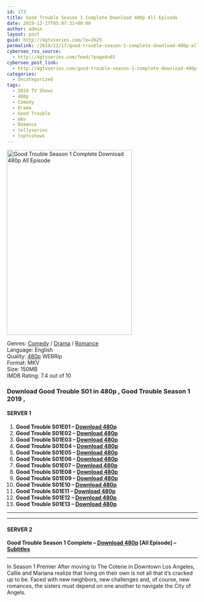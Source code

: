```yaml
---
id: 173
title: Good Trouble Season 1 Complete Download 480p All Episode
date: 2019-12-17T05:07:31+00:00
author: admin
layout: post
guid: http://4gtvseries.com/?p=2625
permalink: /2019/12/17/good-trouble-season-1-complete-download-480p-all-episode/
cyberseo_rss_source:
  - http://4gtvseries.com/feed/?paged=65
cyberseo_post_link:
  - http://4gtvseries.com/good-trouble-season-1-complete-download-480p-all-episode/
categories:
  - Uncategorized
tags:
  - 2019 TV Shows
  - 480p
  - Comedy
  - Drama
  - Good Trouble
  - mkv
  - Romance
  - tellyseries
  - toptvshows
---
```

<img loading="lazy" class="aligncenter" src="https://3.bp.blogspot.com/-xKFR1Nsab60/XfhiOymxqJI/AAAAAAAAAf4/aTdaqSx_nxMAPgTQ8wz-TO4LhuwyL_zXgCK4BGAYYCw/s1600/Good%2BTrouble%2BSeason%2B1.jpg" alt="Good Trouble Season 1 Complete Download 480p All Episode" width="330" height="488" />

Genres: <a href="http://4gtvseries.com/tag/comedy/" data-wpel-link="internal">Comedy</a> /&nbsp;<a href="http://4gtvseries.com/tag/drama/" data-wpel-link="internal">Drama</a> / <a href="http://4gtvseries.com/tag/romance/" data-wpel-link="internal">Romance</a>  
Language: English  
Quality:&nbsp;<a href="http://4gtvseries.com/tag/480p/" data-wpel-link="internal">480p</a> WEBRip  
Format: MKV  
Size: 150MB  
IMDB Rating: 7.4 out of 10

### **Download Good Trouble S01 in 480p , Good Trouble Season 1 2019 ,&nbsp;**

#### <span><strong>SERVER 1</strong></span>

  1. **Good Trouble S01E01 – <a href="http://slink.dl480p.xyz/WmGyW" data-wpel-link="external" target="_blank" rel="nofollow external noopener noreferrer" class="wpel-icon-left"><i class="wpel-icon fa fa-download" aria-hidden="true"></i>Download 480p</a>**
  2. **Good Trouble S01E02 – <a href="http://slink.dl480p.xyz/ApBeBgR8" data-wpel-link="external" target="_blank" rel="nofollow external noopener noreferrer" class="wpel-icon-left"><i class="wpel-icon fa fa-download" aria-hidden="true"></i>Download 480p</a>**
  3. **Good Trouble S01E03 – <a href="http://slink.dl480p.xyz/zjCP2A68" data-wpel-link="external" target="_blank" rel="nofollow external noopener noreferrer" class="wpel-icon-left"><i class="wpel-icon fa fa-download" aria-hidden="true"></i>Download 480p</a>**
  4. **Good Trouble S01E04 – <a href="http://slink.dl480p.xyz/BRX8" data-wpel-link="external" target="_blank" rel="nofollow external noopener noreferrer" class="wpel-icon-left"><i class="wpel-icon fa fa-download" aria-hidden="true"></i>Download 480p</a>**
  5. **Good Trouble S01E05 – <a href="http://slink.dl480p.xyz/RIujs7Lw" data-wpel-link="external" target="_blank" rel="nofollow external noopener noreferrer" class="wpel-icon-left"><i class="wpel-icon fa fa-download" aria-hidden="true"></i>Download 480p</a>**
  6. **Good Trouble S01E06 – <a href="http://slink.dl480p.xyz/vkIZdx" data-wpel-link="external" target="_blank" rel="nofollow external noopener noreferrer" class="wpel-icon-left"><i class="wpel-icon fa fa-download" aria-hidden="true"></i>Download 480p</a>**
  7. **Good Trouble S01E07 – <a href="http://slink.dl480p.xyz/SrCSVHY" data-wpel-link="external" target="_blank" rel="nofollow external noopener noreferrer" class="wpel-icon-left"><i class="wpel-icon fa fa-download" aria-hidden="true"></i>Download 480p</a>**
  8. **Good Trouble S01E08 – <a href="http://slink.dl480p.xyz/bDugql" data-wpel-link="external" target="_blank" rel="nofollow external noopener noreferrer" class="wpel-icon-left"><i class="wpel-icon fa fa-download" aria-hidden="true"></i>Download 480p</a>**
  9. **Good Trouble S01E09 – <a href="http://slink.dl480p.xyz/EoXFZna5" data-wpel-link="external" target="_blank" rel="nofollow external noopener noreferrer" class="wpel-icon-left"><i class="wpel-icon fa fa-download" aria-hidden="true"></i>Download 480p</a>**
 10. **Good Trouble S01E10 – <a href="http://slink.dl480p.xyz/OJKLUB7v" data-wpel-link="external" target="_blank" rel="nofollow external noopener noreferrer" class="wpel-icon-left"><i class="wpel-icon fa fa-download" aria-hidden="true"></i>Download 480p</a>**
 11. **Good Trouble S01E11 – <a href="http://slink.dl480p.xyz/Llah" data-wpel-link="external" target="_blank" rel="nofollow external noopener noreferrer" class="wpel-icon-left"><i class="wpel-icon fa fa-download" aria-hidden="true"></i>Download 480p</a>**
 12. **Good Trouble S01E12 – <a href="http://slink.dl480p.xyz/zm4Ooffn" data-wpel-link="external" target="_blank" rel="nofollow external noopener noreferrer" class="wpel-icon-left"><i class="wpel-icon fa fa-download" aria-hidden="true"></i>Download 480p</a>**
 13. **Good Trouble S01E13 – <a href="http://slink.dl480p.xyz/7XuoTk" data-wpel-link="external" target="_blank" rel="nofollow external noopener noreferrer" class="wpel-icon-left"><i class="wpel-icon fa fa-download" aria-hidden="true"></i>Download 480p</a>**

* * *

* * *

#### <span><strong>SERVER 2</strong></span>

**Good Trouble Season 1 Complete – <a href="http://dl480p.xyz/2682/" data-wpel-link="external" target="_blank" rel="nofollow external noopener noreferrer" class="wpel-icon-left"><i class="wpel-icon fa fa-download" aria-hidden="true"></i>Download 480p</a> [All Episode] – <a href="https://subscene.com/subtitles/good-trouble-first-season" data-wpel-link="external" target="_blank" rel="nofollow external noopener noreferrer" class="wpel-icon-left"><i class="wpel-icon fa fa-download" aria-hidden="true"></i>Subtitles</a>**

* * *

In Season 1 Premier After moving to The Coterie in Downtown Los Angeles, Callie and Mariana realize that living on their own is not all that it’s cracked up to be. Faced with new neighbors, new challenges and, of course, new romances, the sisters must depend on one another to navigate the City of Angels.

<div align="center">
</div>